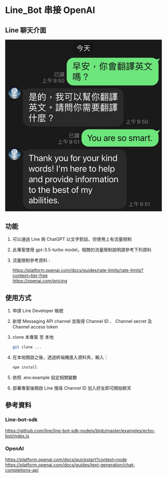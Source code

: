 # Line_Bot 串接 OpenAI

## Line 聊天介面

![image](public/line_bot.jpg)

## 功能

1. 可以通過 Line 與 ChatGPT 以文字對話，但使用上有流量限制
2. 此專案使用 gpt-3.5-turbo model，相關的流量限制說明請參考下列資料
3. 流量限制參考資料 :

      https://platform.openai.com/docs/guides/rate-limits/rate-limits?context=tier-free   
      https://openai.com/pricing

## 使用方式

1. 申請 Line Developer 帳號
2. 新增 Messaging API channel 並取得 Channel ID 、 Channel secret 及 Channel access token
3. clone 本專案 至 本地

   ```bash
   git clone ...
   ```
4. 在本地開啟之後，透過終端機進入資料夾，輸入：

   ```bash
   npm install
   ```

5. 依照 .env.example 設定相關變數
6. 部署專案後開啟 Line 搜尋 Channel ID 加入好友即可開始聊天


## 參考資料

### Line-bot-sdk
https://github.com/line/line-bot-sdk-nodejs/blob/master/examples/echo-bot/index.js

### OpenAI
https://platform.openai.com/docs/quickstart?context=node
https://platform.openai.com/docs/guides/text-generation/chat-completions-api


